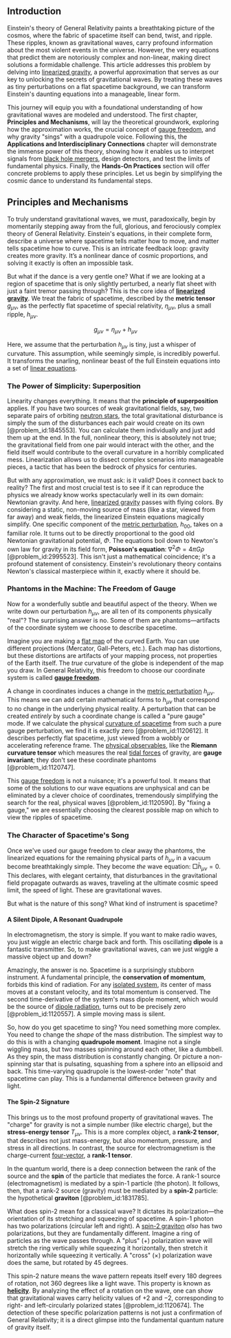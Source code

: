 ## Introduction
Einstein's theory of General Relativity paints a breathtaking picture of the cosmos, where the fabric of spacetime itself can bend, twist, and ripple. These ripples, known as gravitational waves, carry profound information about the most violent events in the universe. However, the very equations that predict them are notoriously complex and non-linear, making direct solutions a formidable challenge. This article addresses this problem by delving into [linearized gravity](@article_id:158765), a powerful approximation that serves as our key to unlocking the secrets of gravitational waves. By treating these waves as tiny perturbations on a flat spacetime background, we can transform Einstein's daunting equations into a manageable, linear form.

This journey will equip you with a foundational understanding of how gravitational waves are modeled and understood. The first chapter, **Principles and Mechanisms**, will lay the theoretical groundwork, exploring how the approximation works, the crucial concept of [gauge freedom](@article_id:159997), and why gravity "sings" with a quadrupole voice. Following this, the **Applications and Interdisciplinary Connections** chapter will demonstrate the immense power of this theory, showing how it enables us to interpret signals from [black hole mergers](@article_id:159367), design detectors, and test the limits of fundamental physics. Finally, the **Hands-On Practices** section will offer concrete problems to apply these principles. Let us begin by simplifying the cosmic dance to understand its fundamental steps.

## Principles and Mechanisms

To truly understand gravitational waves, we must, paradoxically, begin by momentarily stepping away from the full, glorious, and ferociously complex theory of General Relativity. Einstein's equations, in their complete form, describe a universe where spacetime tells matter how to move, and matter tells spacetime how to curve. This is an intricate feedback loop: gravity creates more gravity. It’s a nonlinear dance of cosmic proportions, and solving it exactly is often an impossible task.

But what if the dance is a very gentle one? What if we are looking at a region of spacetime that is only slightly perturbed, a nearly flat sheet with just a faint tremor passing through? This is the core idea of **[linearized gravity](@article_id:158765)**. We treat the fabric of spacetime, described by the **metric tensor** $g_{\mu\nu}$, as the perfectly flat spacetime of special relativity, $\eta_{\mu\nu}$, plus a small ripple, $h_{\mu\nu}$.

$$ g_{\mu\nu} = \eta_{\mu\nu} + h_{\mu\nu} $$

Here, we assume that the perturbation $h_{\mu\nu}$ is tiny, just a whisper of curvature. This assumption, while seemingly simple, is incredibly powerful. It transforms the snarling, nonlinear beast of the full Einstein equations into a set of [linear equations](@article_id:150993).

### The Power of Simplicity: Superposition

Linearity changes everything. It means that the **principle of superposition** applies. If you have two sources of weak gravitational fields, say, two separate pairs of orbiting [neutron stars](@article_id:139189), the total gravitational disturbance is simply the sum of the disturbances each pair would create on its own [@problem_id:1845553]. You can calculate them individually and just add them up at the end. In the full, nonlinear theory, this is absolutely not true; the gravitational field from one pair would interact with the other, and the field itself would contribute to the overall curvature in a horribly complicated mess. Linearization allows us to dissect complex scenarios into manageable pieces, a tactic that has been the bedrock of physics for centuries.

But with any approximation, we must ask: is it valid? Does it connect back to reality? The first and most crucial test is to see if it can reproduce the physics we already know works spectacularly well in its own domain: Newtonian gravity. And here, [linearized gravity](@article_id:158765) passes with flying colors. By considering a static, non-moving source of mass (like a star, viewed from far away) and weak fields, the linearized Einstein equations magically simplify. One specific component of the [metric perturbation](@article_id:157404), $h_{00}$, takes on a familiar role. It turns out to be directly proportional to the good old Newtonian gravitational potential, $\Phi$. The equations boil down to Newton's own law for gravity in its field form, **Poisson's equation**: $\nabla^2\Phi = 4\pi G\rho$ [@problem_id:2995523]. This isn't just a mathematical coincidence; it's a profound statement of consistency. Einstein's revolutionary theory contains Newton's classical masterpiece within it, exactly where it should be.

### Phantoms in the Machine: The Freedom of Gauge

Now for a wonderfully subtle and beautiful aspect of the theory. When we write down our perturbation $h_{\mu\nu}$, are all ten of its components physically "real"? The surprising answer is no. Some of them are phantoms—artifacts of the coordinate system we choose to describe spacetime.

Imagine you are making a [flat map](@article_id:185690) of the curved Earth. You can use different projections (Mercator, Gall-Peters, etc.). Each map has distortions, but these distortions are artifacts of your mapping process, not properties of the Earth itself. The *true* curvature of the globe is independent of the map you draw. In General Relativity, this freedom to choose our coordinate system is called **[gauge freedom](@article_id:159997)**.

A change in coordinates induces a change in the [metric perturbation](@article_id:157404) $h_{\mu\nu}$. This means we can add certain mathematical forms to $h_{\mu\nu}$ that correspond to no change in the underlying physical reality. A perturbation that can be created *entirely* by such a coordinate change is called a "pure gauge" mode. If we calculate the physical [curvature of spacetime](@article_id:188986) from such a pure gauge perturbation, we find it is exactly zero [@problem_id:1120612]. It describes perfectly flat spacetime, just viewed from a wobbly or accelerating reference frame. The [physical observables](@article_id:154198), like the **Riemann curvature tensor** which measures the real [tidal forces](@article_id:158694) of gravity, are **gauge invariant**; they don't see these coordinate phantoms [@problem_id:1120747].

This [gauge freedom](@article_id:159997) is not a nuisance; it's a powerful tool. It means that some of the solutions to our wave equations are unphysical and can be eliminated by a clever choice of coordinates, tremendously simplifying the search for the real, physical waves [@problem_id:1120590]. By "fixing a gauge," we are essentially choosing the clearest possible map on which to view the ripples of spacetime.

### The Character of Spacetime's Song

Once we've used our gauge freedom to clear away the phantoms, the linearized equations for the remaining physical parts of $h_{\mu\nu}$ in a vacuum become breathtakingly simple. They become *the* wave equation: $\Box \bar{h}_{\mu\nu} = 0$. This declares, with elegant certainty, that disturbances in the gravitational field propagate outwards as waves, traveling at the ultimate cosmic speed limit, the speed of light. These are gravitational waves.

But what is the nature of this song? What kind of instrument is spacetime?

#### A Silent Dipole, A Resonant Quadrupole

In electromagnetism, the story is simple. If you want to make radio waves, you just wiggle an electric charge back and forth. This oscillating **dipole** is a fantastic transmitter. So, to make gravitational waves, can we just wiggle a massive object up and down?

Amazingly, the answer is no. Spacetime is a surprisingly stubborn instrument. A fundamental principle, the **conservation of momentum**, forbids this kind of radiation. For any [isolated system](@article_id:141573), its center of mass moves at a constant velocity, and its total momentum is conserved. The second time-derivative of the system's mass dipole moment, which would be the source of [dipole radiation](@article_id:271413), turns out to be precisely zero [@problem_id:1120557]. A simple moving mass is silent.

So, how do you get spacetime to sing? You need something more complex. You need to change the *shape* of the mass distribution. The simplest way to do this is with a changing **quadrupole moment**. Imagine not a single wiggling mass, but two masses spinning around each other, like a dumbbell. As they spin, the mass distribution is constantly changing. Or picture a non-spinning star that is pulsating, squashing from a sphere into an ellipsoid and back. This time-varying quadrupole is the lowest-order "note" that spacetime can play. This is a fundamental difference between gravity and light.

#### The Spin-2 Signature

This brings us to the most profound property of gravitational waves. The "charge" for gravity is not a simple number (like electric charge), but the **stress-energy tensor** $T_{\mu\nu}$. This is a more complex object, a **rank-2 tensor**, that describes not just mass-energy, but also momentum, pressure, and stress in all directions. In contrast, the source for electromagnetism is the charge-current [four-vector](@article_id:159767), a **rank-1 tensor**.

In the quantum world, there is a deep connection between the rank of the source and the **spin** of the particle that mediates the force. A rank-1 source (electromagnetism) is mediated by a spin-1 particle (the photon). It follows, then, that a rank-2 source (gravity) must be mediated by a **spin-2** particle: the hypothetical **graviton** [@problem_id:1831785].

What does spin-2 mean for a classical wave? It dictates its polarization—the orientation of its stretching and squeezing of spacetime. A spin-1 photon has two polarizations (circular left and right). A [spin-2 graviton](@article_id:274970) *also* has two polarizations, but they are fundamentally different. Imagine a ring of particles as the wave passes through. A "plus" ($+$) polarization wave will stretch the ring vertically while squeezing it horizontally, then stretch it horizontally while squeezing it vertically. A "cross" ($\times$) polarization wave does the same, but rotated by 45 degrees.

This spin-2 nature means the wave pattern repeats itself every 180 degrees of rotation, not 360 degrees like a light wave. This property is known as **[helicity](@article_id:157139)**. By analyzing the effect of a rotation on the wave, one can show that gravitational waves carry helicity values of $+2$ and $-2$, corresponding to right- and left-circularly polarized states [@problem_id:1120674]. The detection of these specific polarization patterns is not just a confirmation of General Relativity; it is a direct glimpse into the fundamental quantum nature of gravity itself.